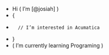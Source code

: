 -  Hi ( I’m [@josiah] )
-    {
-       // I’m interested in Acumatica
-    }
- ( I’m currently learning Programing )


<!---
josiah1998/josiah1998 is a ✨ special ✨ repository because its `README.md` (this file) appears on your GitHub profile.
You can click the Preview link to take a look at your changes.
--->

